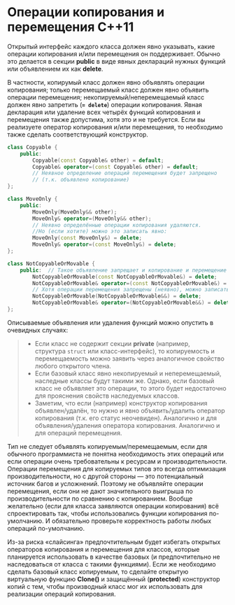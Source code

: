 # Операции копирования и перемещения C++11

Открытый интерфейс каждого класса должен явно указывать, какие операции копирования и/или перемещения он поддерживает. Обычно это делается в секции **public** в виде явных деклараций нужных функций или объявлением их как **delete**.  
  
В частности, копирумый класс должен явно объявлять операции копирования; только перемещаемый класс должен явно объявить операции перемещения; некопируемый/неперемещаемый класс должен явно запретить (**`= delete`**) операции копирования. Явная декларация или удаление всех четырёх функций копирования и перемещения также допустима, хотя это и не требуется. Если вы реализуете оператор копирования и/или перемещения, то необходимо также сделать соответствующий конструктор.
```c++
class Copyable { 
	public:  
		Copyable(const Copyable& other) = default;  
		Copyable& operator=(const Copyable& other) = default;  
		// Неявное определение операций перемещения будет запрещено 
		// (т.к. объявлено копирование)
};

class MoveOnly { 
	public:  
		MoveOnly(MoveOnly&& other);  
		MoveOnly& operator=(MoveOnly&& other);  
		// Неявно определённые операции копирования удаляются. 
		//Но (если хотите) можно это записать явно:  
		MoveOnly(const MoveOnly&) = delete;  
		MoveOnly& operator=(const MoveOnly&) = delete;
};

class NotCopyableOrMovable { 
	public:  // Такое объявление запрещает и копирование и перемещение  
		NotCopyableOrMovable(const NotCopyableOrMovable&) = delete;  
		NotCopyableOrMovable& operator=(const NotCopyableOrMovable&) = delete;  
		// Хотя операции перемещения запрещены (неявно), можно записать это явно:  
		NotCopyableOrMovable(NotCopyableOrMovable&&) = delete;  
		NotCopyableOrMovable& operator=(NotCopyableOrMovable&&) = delete;
};
```

Описываемые объявления или удаления функций можно опустить в очевидных случаях:  
  >- Если класс не содержит секции **private** (например, структура `struct` или класс-интерфейс), то копируемость и перемещаемость можно заявить через аналогичное свойство любого открытого члена.
>- Если базовый класс явно некопируемый и неперемещаемый, наследные классы будут такими же. Однако, если базовый класс не объявляет это операции, то этого будет недостаточно для прояснения свойств наследуемых классов.
>- Заметим, что если (например) конструктор копирования объявлен/удалён, то нужно и явно объявить/удалить оператор копирования (т.к. его статус неочевиден). Аналогично и для объявления/удаления оператора копирования. Аналогично и для операций перемещения.

Тип не следует объявлять копируемым/перемещаемым, если для обычного программиста не понятна необходимость этих операций или если операции очень требовательны к ресурсам и производительности. Операции перемещения для копируемых типов это всегда оптимизация производительности, но с другой стороны — это потенциальный источник багов и усложнений. Поэтому не объявляйте операции перемещения, если они не дают значительного выигрыша по производительности по сравнению с копированием. Вообще желательно (если для класса заявляются операции копирования) всё спроектировать так, чтобы использовались функции копирования по-умолчанию. И обязательно проверьте корректность работы любых операций по-умолчанию.  
  
Из-за риска «слайсинга» предпочтительным будет избегать открытых операторов копирования и перемещения для классов, которые планируется использовать в качестве базовых (и предпочтительно не наследоваться от класса с такими функциями). Если же необходимо сделать базовый класс копируемым, то сделайте открытую виртуальную функцию **Clone()** и защищённый (**protected**) конструктор копий с тем, чтобы производный класс мог их использовать для реализации операций копирования.
